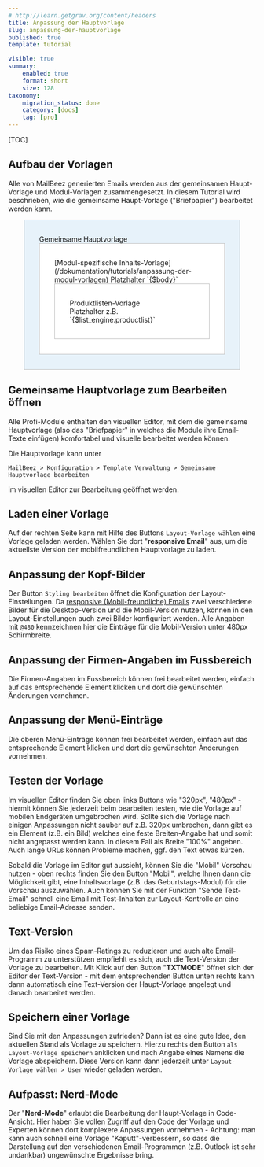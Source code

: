 ```yaml
---
# http://learn.getgrav.org/content/headers
title: Anpassung der Hauptvorlage
slug: anpassung-der-hauptvorlage
published: true
template: tutorial

visible: true
summary:
    enabled: true
    format: short
    size: 128
taxonomy:
    migration_status: done
    category: [docs]
    tag: [pro]
---
```


[TOC]

## Aufbau der Vorlagen

Alle von MailBeez generierten Emails werden aus der gemeinsamen Haupt-Vorlage und Modul-Vorlagen zusammengesetzt. In diesem Tutorial wird beschrieben, wie die gemeinsame Haupt-Vorlage ("Briefpapier") bearbeitet werden kann.

<div style="padding: 30px; border: 1px solid #c0c0c0; background-color: #E7F2FA; width: 75%; max-width: 600px; margin:auto" markdown="1">
Gemeinsame Hauptvorlage
<div style="padding: 30px; border: 1px solid #c0c0c0; background-color: #FFFFFF;" markdown="1">[Modul-spezifische Inhalts-Vorlage](/dokumentation/tutorials/anpassung-der-modul-vorlagen)
Platzhalter `{$body}`
<div style="padding: 30px; border: 1px solid #c0c0c0;" markdown="1">Produktlisten-Vorlage<br>
Platzhalter z.B. `{$list_engine.productlist}`
</div>
</div>
</div>

## Gemeinsame Hauptvorlage zum Bearbeiten öffnen
Alle Profi-Module enthalten den visuellen Editor, mit dem die gemeinsame Hauptvorlage (also das "Briefpapier" in welches die Module ihre Email-Texte einfügen) komfortabel und visuelle bearbeitet werden können.

Die Hauptvorlage kann unter 

`MailBeez > Konfiguration > Template Verwaltung > Gemeinsame Hauptvorlage bearbeiten` 

im visuellen Editor zur Bearbeitung geöffnet werden.


## Laden einer Vorlage

Auf der rechten Seite kann mit Hilfe des Buttons `Layout-Vorlage wählen` eine Vorlage geladen werden. Wählen Sie dort "**responsive Email**" aus, um die aktuellste Version der mobilfreundlichen Hauptvorlage zu laden.

## Anpassung der Kopf-Bilder

Der Button `Styling bearbeiten` öffnet die Konfiguration der Layout-Einstellungen. Da [responsive (Mobil-freundliche) Emails](/dokumentation/responsive-emails) zwei verschiedene Bilder für die Desktop-Version und die Mobil-Version nutzen, können in den Layout-Einstellungen auch zwei Bilder konfiguriert werden. Alle Angaben mit `@480` kennzeichnen hier die Einträge für die Mobil-Version unter 480px Schirmbreite.


## Anpassung der Firmen-Angaben im Fussbereich

Die Firmen-Angaben im Fussbereich können frei bearbeitet werden, einfach auf das entsprechende Element klicken und dort die gewünschten Änderungen vornehmen.

## Anpassung der Menü-Einträge

Die oberen Menü-Einträge können frei bearbeitet werden, einfach auf das entsprechende Element klicken und dort die gewünschten Änderungen vornehmen.


## Testen der Vorlage

Im visuellen Editor finden Sie oben links Buttons wie "320px", "480px" - hiermit können Sie jederzeit beim bearbeiten testen, wie die Vorlage auf mobilen Endgeräten umgebrochen wird. Sollte sich die Vorlage nach einigen Anpassungen nicht sauber auf z.B. 320px umbrechen, dann gibt es ein Element (z.B. ein Bild) welches eine feste Breiten-Angabe hat und somit nicht angepasst werden kann. In diesem Fall als Breite "100%" angeben. Auch lange URLs können Probleme machen, ggf. den Text etwas kürzen.

Sobald die Vorlage im Editor gut aussieht, können Sie die "Mobil" Vorschau nutzen - oben rechts finden Sie den Button "Mobil", welche Ihnen dann die Möglichkeit gibt, eine Inhaltsvorlage (z.B. das Geburtstags-Modul) für die Vorschau auszuwählen. Auch können Sie mit der Funktion "Sende Test-Email" schnell eine Email mit Test-Inhalten zur Layout-Kontrolle an eine beliebige Email-Adresse senden.


## Text-Version

Um das Risiko eines Spam-Ratings zu reduzieren und auch alte Email-Programm zu unterstützen empfiehlt es sich, auch die Text-Version der Vorlage zu bearbeiten. Mit Klick auf den Button "**TXTMODE**" öffnet sich der Editor der Text-Version - mit dem entsprechenden Button unten rechts kann dann automatisch eine Text-Version der Haupt-Vorlage angelegt und danach bearbeitet werden.


## Speichern einer Vorlage

Sind Sie mit den Anpassungen zufrieden? Dann ist es eine gute Idee, den aktuellen Stand als Vorlage zu speichern. Hierzu rechts den Button `als Layout-Vorlage speichern` anklicken und nach Angabe eines Namens die Vorlage abspeichern. Diese Version kann dann jederzeit unter  `Layout-Vorlage wählen > User` wieder geladen werden.
 
 
## Aufpasst: Nerd-Mode

Der "**Nerd-Mode**" erlaubt die Bearbeitung der Haupt-Vorlage in Code-Ansicht. Hier haben Sie vollen Zugriff auf den Code der Vorlage und Experten können dort komplexere Anpassungen vornehmen - Achtung: man kann auch schnell eine Vorlage "Kaputt"-verbessern, so dass die Darstellung auf den verschiedenen Email-Programmen (z.B. Outlook ist sehr undankbar) ungewünschte Ergebnisse bring.
